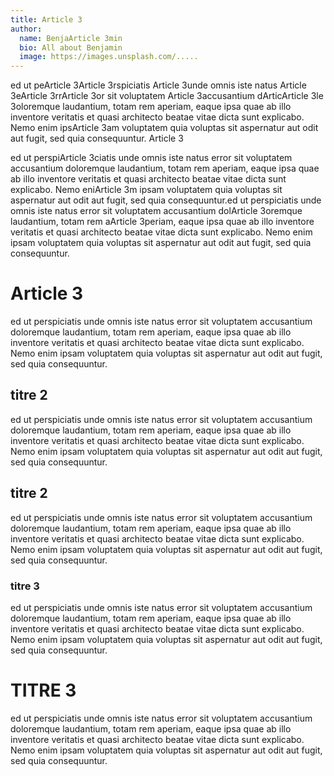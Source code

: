 ```yaml
---
title: Article 3 
author:
  name: BenjaArticle 3min
  bio: All about Benjamin
  image: https://images.unsplash.com/.....
---
```


ed ut peArticle 3Article 3rspiciatis Article 3unde omnis iste natus Article 3eArticle 3rrArticle 3or sit voluptatem Article 3accusantium dArticArticle 3le 3oloremque laudantium, totam rem aperiam, eaque ipsa quae ab illo inventore veritatis et quasi architecto beatae vitae dicta sunt explicabo. Nemo enim ipsArticle 3am voluptatem quia voluptas sit aspernatur aut odit aut fugit, sed quia consequuntur.
Article 3
<!--more-->

ed ut perspiArticle 3ciatis unde omnis iste natus error sit voluptatem accusantium doloremque laudantium, totam rem aperiam, eaque ipsa quae ab illo inventore veritatis et quasi architecto beatae vitae dicta sunt explicabo. Nemo eniArticle 3m ipsam voluptatem quia voluptas sit aspernatur aut odit aut fugit, sed quia consequuntur.ed ut perspiciatis unde omnis iste natus error sit voluptatem accusantium dolArticle 3oremque laudantium, totam rem aArticle 3periam, eaque ipsa quae ab illo inventore veritatis et quasi architecto beatae vitae dicta sunt explicabo. Nemo enim ipsam voluptatem quia voluptas sit aspernatur aut odit aut fugit, sed quia consequuntur.

# Article 3
ed ut perspiciatis unde omnis iste natus error sit voluptatem accusantium doloremque laudantium, totam rem aperiam, eaque ipsa quae ab illo inventore veritatis et quasi architecto beatae vitae dicta sunt explicabo. Nemo enim ipsam voluptatem quia voluptas sit aspernatur aut odit aut fugit, sed quia consequuntur.

## titre 2
ed ut perspiciatis unde omnis iste natus error sit voluptatem accusantium doloremque laudantium, totam rem aperiam, eaque ipsa quae ab illo inventore veritatis et quasi architecto beatae vitae dicta sunt explicabo. Nemo enim ipsam voluptatem quia voluptas sit aspernatur aut odit aut fugit, sed quia consequuntur.

## titre 2
ed ut perspiciatis unde omnis iste natus error sit voluptatem accusantium doloremque laudantium, totam rem aperiam, eaque ipsa quae ab illo inventore veritatis et quasi architecto beatae vitae dicta sunt explicabo. Nemo enim ipsam voluptatem quia voluptas sit aspernatur aut odit aut fugit, sed quia consequuntur.

### titre 3
ed ut perspiciatis unde omnis iste natus error sit voluptatem accusantium doloremque laudantium, totam rem aperiam, eaque ipsa quae ab illo inventore veritatis et quasi architecto beatae vitae dicta sunt explicabo. Nemo enim ipsam voluptatem quia voluptas sit aspernatur aut odit aut fugit, sed quia consequuntur.

# TITRE 3
ed ut perspiciatis unde omnis iste natus error sit voluptatem accusantium doloremque laudantium, totam rem aperiam, eaque ipsa quae ab illo inventore veritatis et quasi architecto beatae vitae dicta sunt explicabo. Nemo enim ipsam voluptatem quia voluptas sit aspernatur aut odit aut fugit, sed quia consequuntur.
